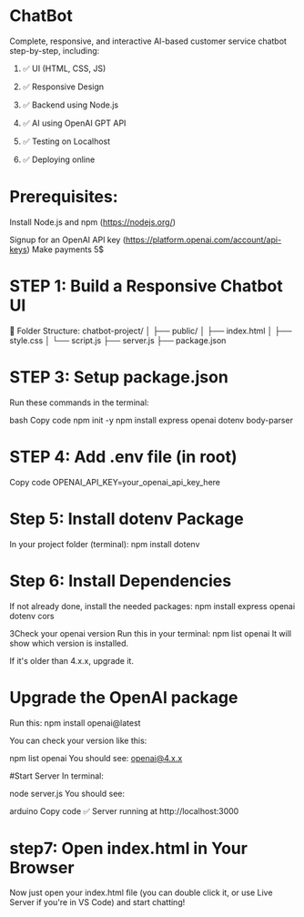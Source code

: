 # ChatBot

Complete, responsive, and interactive AI-based customer service chatbot step-by-step, including:

1. ✅ UI (HTML, CSS, JS)

2. ✅ Responsive Design

3. ✅ Backend using Node.js

4. ✅ AI using OpenAI GPT API

5. ✅ Testing on Localhost

6. ✅ Deploying online


# Prerequisites:

Install Node.js and npm (https://nodejs.org/)

Signup for an OpenAI API key (https://platform.openai.com/account/api-keys)
Make payments 5$

# STEP 1: Build a Responsive Chatbot UI
📁 Folder Structure:
chatbot-project/
│
├── public/
│   ├── index.html
│   ├── style.css
│   └── script.js
├── server.js
├── package.json

# STEP 3: Setup package.json
Run these commands in the terminal:

bash
Copy code
npm init -y
npm install express openai dotenv body-parser

# STEP 4: Add .env file (in root)
Copy code
OPENAI_API_KEY=your_openai_api_key_here

 # Step 5: Install dotenv Package
In your project folder (terminal):
npm install dotenv

# Step 6: Install Dependencies
If not already done, install the needed packages:
npm install express openai dotenv cors

3Check your openai version
Run this in your terminal:
npm list openai
It will show which version is installed.

If it's older than 4.x.x, upgrade it.

# Upgrade the OpenAI package
Run this:
npm install openai@latest

You can check your version like this:

npm list openai
You should see:
openai@4.x.x

#Start Server
In terminal:

node server.js
You should see:

arduino
Copy code
✅ Server running at http://localhost:3000

# step7: Open index.html in Your Browser
Now just open your index.html file (you can double click it, or use Live Server if you're in VS Code) and start chatting!

